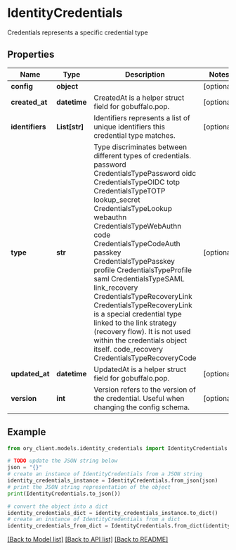 # IdentityCredentials

Credentials represents a specific credential type

## Properties

Name | Type | Description | Notes
------------ | ------------- | ------------- | -------------
**config** | **object** |  | [optional] 
**created_at** | **datetime** | CreatedAt is a helper struct field for gobuffalo.pop. | [optional] 
**identifiers** | **List[str]** | Identifiers represents a list of unique identifiers this credential type matches. | [optional] 
**type** | **str** | Type discriminates between different types of credentials. password CredentialsTypePassword oidc CredentialsTypeOIDC totp CredentialsTypeTOTP lookup_secret CredentialsTypeLookup webauthn CredentialsTypeWebAuthn code CredentialsTypeCodeAuth passkey CredentialsTypePasskey profile CredentialsTypeProfile saml CredentialsTypeSAML link_recovery CredentialsTypeRecoveryLink  CredentialsTypeRecoveryLink is a special credential type linked to the link strategy (recovery flow).  It is not used within the credentials object itself. code_recovery CredentialsTypeRecoveryCode | [optional] 
**updated_at** | **datetime** | UpdatedAt is a helper struct field for gobuffalo.pop. | [optional] 
**version** | **int** | Version refers to the version of the credential. Useful when changing the config schema. | [optional] 

## Example

```python
from ory_client.models.identity_credentials import IdentityCredentials

# TODO update the JSON string below
json = "{}"
# create an instance of IdentityCredentials from a JSON string
identity_credentials_instance = IdentityCredentials.from_json(json)
# print the JSON string representation of the object
print(IdentityCredentials.to_json())

# convert the object into a dict
identity_credentials_dict = identity_credentials_instance.to_dict()
# create an instance of IdentityCredentials from a dict
identity_credentials_from_dict = IdentityCredentials.from_dict(identity_credentials_dict)
```
[[Back to Model list]](../README.md#documentation-for-models) [[Back to API list]](../README.md#documentation-for-api-endpoints) [[Back to README]](../README.md)


